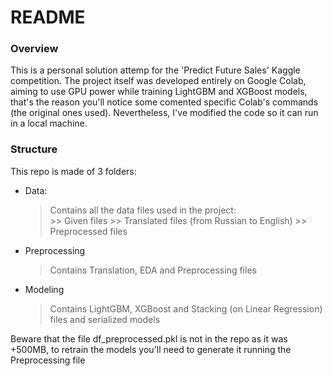 # README

### Overview
This is a personal solution attemp for the 'Predict Future Sales' Kaggle competition. 
The project itself was developed entirely on Google Colab, aiming to use GPU power while training LightGBM and XGBoost models, that's the reason you'll notice some comented specific Colab's commands (the original ones used). Nevertheless, I've modified the code so it can run in a local machine.


### Structure
This repo is made of 3 folders:
* Data:
    > Contains all the data files used in the project:<br>
        >> Given files
        >> Translated files (from Russian to English)
        >> Preprocessed files
* Preprocessing
    > Contains Translation, EDA and Preprocessing files
* Modeling
    > Contains LightGBM, XGBoost and Stacking (on Linear Regression) files and serialized models


Beware that the file df_preprocessed.pkl is not in the repo as it was +500MB, to retrain the models you'll need to generate it running the Preprocessing file

